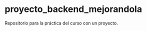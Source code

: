 proyecto_backend_mejorandola
============================

Repositorio para la práctica del curso con un proyecto.
